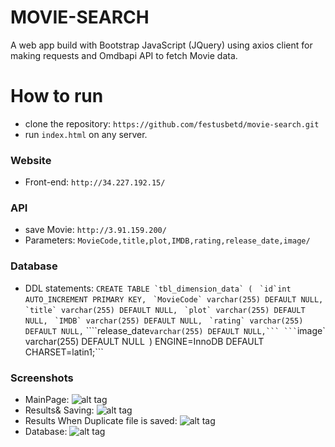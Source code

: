 # MOVIE-SEARCH
A web app build with Bootstrap JavaScript (JQuery) using axios client for making requests and Omdbapi API to fetch Movie data.
# How to run
+ clone the repository: ```https://github.com/festusbetd/movie-search.git```
+ run ```index.html``` on any server.

### Website
+ Front-end: ```http://34.227.192.15/```
### API
+ save Movie: ```http://3.91.159.200/```
+ Parameters: ```MovieCode,title,plot,IMDB,rating,release_date,image/```

### Database 
+ DDL statements: 
```CREATE TABLE `tbl_dimension_data` (```
 ``` `id`int AUTO_INCREMENT PRIMARY KEY,```
 ``` `MovieCode` varchar(255) DEFAULT NULL,```
 ``` `title` varchar(255) DEFAULT NULL,```
 ``` `plot` varchar(255) DEFAULT NULL,```
 ``` `IMDB` varchar(255) DEFAULT NULL,```
 ``` `rating` varchar(255) DEFAULT NULL,```
  ````release_date` varchar(255) DEFAULT NULL,```
 ``` `image` varchar(255) DEFAULT NULL```
```) ENGINE=InnoDB DEFAULT CHARSET=latin1;```

### Screenshots
+ MainPage:
![alt tag](https://github.com/festusbetd/movie-search/blob/main/MainPage.jpg)
+  Results& Saving:
![alt tag](https://github.com/festusbetd/movie-search/blob/main/Searching%26Saving.jpg)
+ Results When Duplicate file is saved:
![alt tag](https://github.com/festusbetd/movie-search/blob/main/Searching%26Saving.jpg)
+ Database:
![alt tag](https://github.com/festusbetd/movie-search/blob/main/Searching%26Saving.jpg)

